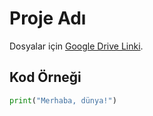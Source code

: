 # Proje Adı

Dosyalar için [Google Drive Linki](https://drive.google.com/drive/folders/1IK2gKNPAqg6GHt7ofECA5k5mA6CzkYY1?usp=sharing).

## Kod Örneği

```python
print("Merhaba, dünya!")
